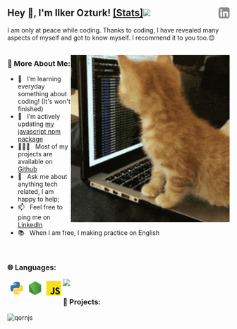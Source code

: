 ## Hey 👋, I'm Ilker Ozturk! [[Stats]](https://github.com/qorncat/qorncat/blob/main/mystats.md)<a href='https:/github.com/qorncat'><img src="https://komarev.com/ghpvc/?username=qorncat&color=447ff7&label=Visitor+count"></img></a><a href='https://www.linkedin.com/in/qorncat/'><img align='right' alt="linkedin" src="./assets/linkedin.svg" height='25px'/></a>


I am only at peace while coding. Thanks to coding, I have revealed many aspects of myself and got to know myself. I recommend it to you too.😊
<br/>
<br/>

<img align="right" alt="GIF" src="./200w.gif" width="360px"/>
  
### 🧐 More About Me:

- 🔭 &nbsp; I’m learning everyday something about coding! (It's won't finished)
- 🤝 &nbsp; I’m actively updating [my javascript npm package](https://github.com/qorncat/qornjs)
- 👨🏻‍💻 &nbsp; Most of my projects are available on [Github](https://github.com/qorncat?tab=repositories)
- 💬 &nbsp; Ask me about anything tech related, I am happy to help;
- 📫 &nbsp; Feel free to ping me on [LinkedIn](https://www.linkedin.com/in/qorncat/)
- 📚 &nbsp; When I am free, I making practice on English

<br>

<h3> 🌐 Languages: </h3>
<a href="https://github.com/qorncat?tab=repositories&q=&type=&language=python&sort=" target="_blank"><img align="left" alt="Python" height ="42px" src="./language_and_tools/square/python/python.svg"></a>
<a href="https://nodejs.org" target="_blank"><img align="left" alt="Node.js" height ="42px" src="./language_and_tools/square/node/node.svg"></a>
<a href="https://github.com/qorncat?tab=repositories&q=&type=&language=javascript&sort=" target="_blank"><img align="left" alt="JavaScript" height ="42px" src="./language_and_tools/square/javascript/javascript.svg"></a>
<img src="https://user-images.githubusercontent.com/73097560/115834477-dbab4500-a447-11eb-908a-139a6edaec5c.gif">  
<h3> 🔨 Projects: </h3>
<a href="https://github.com/qorncat/qornjs" target="_blank"><img align="left" alt="qornjs" src="https://github-readme-stats.vercel.app/api/pin?username=qorncat&repo=qornjs&title_color=fff&icon_color=f9f9f9&text_color=9f9f9f&bg_color=151515"></a>
